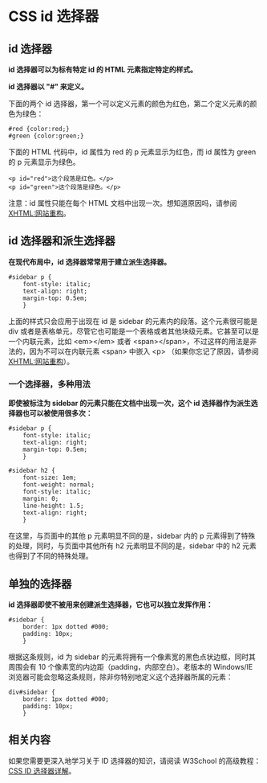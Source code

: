
# CSS id 选择器




## id 选择器

**id 选择器可以为标有特定 id 的 HTML 元素指定特定的样式。**

**id 选择器以 "#" 来定义。**

下面的两个 id 选择器，第一个可以定义元素的颜色为红色，第二个定义元素的颜色为绿色：

```
#red {color:red;}
#green {color:green;}

```

下面的 HTML 代码中，id 属性为 red 的 p 元素显示为红色，而 id 属性为 green 的 p 元素显示为绿色。

```
<p id="red">这个段落是红色。</p>
<p id="green">这个段落是绿色。</p>

```

注意：id 属性只能在每个 HTML 文档中出现一次。想知道原因吗，请参阅 [XHTML:网站重构](/xhtml/xhtml_structural_01.asp)。

## id 选择器和派生选择器

**在现代布局中，id 选择器常常用于建立派生选择器。**

```
#sidebar p {
	font-style: italic;
	text-align: right;
	margin-top: 0.5em;
	}

```

上面的样式只会应用于出现在 id 是 sidebar 的元素内的段落。这个元素很可能是 div 或者是表格单元，尽管它也可能是一个表格或者其他块级元素。它甚至可以是一个内联元素，比如 &lt;em&gt;&lt;/em&gt; 或者 &lt;span&gt;&lt;/span&gt;，不过这样的用法是非法的，因为不可以在内联元素 &lt;span&gt; 中嵌入 &lt;p&gt; （如果你忘记了原因，请参阅 [XHTML:网站重构](/xhtml/xhtml_structural_01.asp)）。

### 一个选择器，多种用法

**即使被标注为 sidebar 的元素只能在文档中出现一次，这个 id 选择器作为派生选择器也可以被使用很多次：**

```
#sidebar p {
	font-style: italic;
	text-align: right;
	margin-top: 0.5em;
	}

#sidebar h2 {
	font-size: 1em;
	font-weight: normal;
	font-style: italic;
	margin: 0;
	line-height: 1.5;
	text-align: right;
	}

```

在这里，与页面中的其他 p 元素明显不同的是，sidebar 内的 p 元素得到了特殊的处理，同时，与页面中其他所有 h2 元素明显不同的是，sidebar 中的 h2 元素也得到了不同的特殊处理。

## 单独的选择器

**id 选择器即使不被用来创建派生选择器，它也可以独立发挥作用：**

```
#sidebar {
	border: 1px dotted #000;
	padding: 10px;
	}
```

根据这条规则，id 为 sidebar 的元素将拥有一个像素宽的黑色点状边框，同时其周围会有 10 个像素宽的内边距（padding，内部空白）。老版本的 Windows/IE 浏览器可能会忽略这条规则，除非你特别地定义这个选择器所属的元素：

```
div#sidebar {
	border: 1px dotted #000;
	padding: 10px;
	}

```




## 相关内容

如果您需要更深入地学习关于 ID 选择器的知识，请阅读 W3School 的高级教程：[CSS ID 选择器详解](/css/css_selector_id.asp)。

